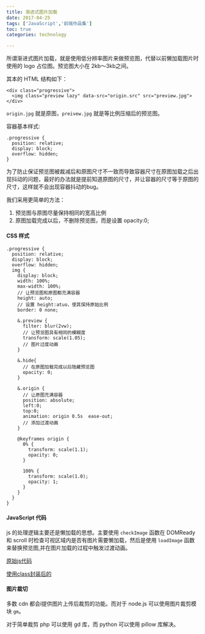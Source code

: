 ```yaml
---
title: 渐进式图片加载
date: 2017-04-25
tags: ['JavaScript','前端作品集']
toc: true
categories: technology

---
```

所谓渐进式图片加载，就是使用低分辨率图片来做预览图，代替以前懒加载图片时使用的 logo 占位图。预览图大小在 2kb～3kb之间。

其本的 HTML 结构如下：

```
<div class="progressive">
  <img class="preview lazy" data-src="origin.src" src="preview.jpg">
</div>
```

`origin.jpg` 就是原图，`preivew.jpg` 就是等比例压缩后的预览图。

容器基本样式:

```
.progressive {
  position: relative;
  display: block;
  overflow: hidden;
}
```

为了防止保证预览图被裁减后和原图尺寸不一致而导致容器尺寸在原图加载之后出现抖动的问题，最好的办法就是提前知道原图的尺寸，并让容器的尺寸等于原图的尺寸，这样就不会出现容器抖动的bug。

我们采用更简单的方法：

1. 预览图与原图尽量保持相同的宽高比例
2. 原图加载完成以后，不删除预览图，而是设置 opacity:0;


#### CSS 样式

```
.progressive {
  position: relative;
  display: block;
  overflow: hidden;
  img {
    display: block;
    width: 100%;
    max-width: 100%;
    // 让预览图和原图都充满容器
    height: auto;
    // 设置 height:atuo，使其保持原始比例
    border: 0 none;

    &.preview {
      filter: blur(2vw);
      // 让预览图具有相同的模糊度
      transform: scale(1.05);
      // 图片过度动画
    }

    &.hide{
      // 在原图加载完成以后隐藏预览图
      opacity: 0;
    }

    &.origin {
      // 让原图充满容器
      position: absolute;
      left:0;
      top:0;
      animation: origin 0.5s  ease-out;
      // 添加过渡动画
    }

    @keyframes origin {
      0% {
        transform: scale(1.1);
        opacity: 0;
      }

      100% {
        transform: scale(1.0);
        opacity: 1;
      }
    }
  }
}
```

#### JavaScript 代码

js 的处理逻辑主要还是懒加载的思想。主要使用 `checkImage` 函数在 DOMReady 和 scroll 时检查可视区域内是否有图片需要懒加载，然后是使用 `loadImage` 函数来替换预览图,并在图片加载的过程中触发过渡动画。

[原始js代码]()

[使用class封装后的]()

#### 图片裁切
多数 cdn 都会i提供图片上传后裁剪的功能。而对于 node.js 可以使用图片裁剪模块 `gm`。

对于简单裁剪 php 可以使用 gd 库，而 python 可以使用 pillow 库解决。

